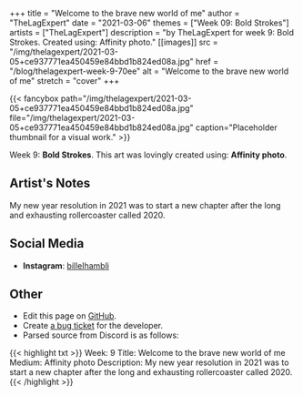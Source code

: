 +++
title =       "Welcome to the brave new world of me"
author =      "TheLagExpert"
date =        "2021-03-06"
themes =      ["Week 09: Bold Strokes"]
artists =     ["TheLagExpert"]
description = "by TheLagExpert for week 9: Bold Strokes. Created using: Affinity photo."
[[images]]
              src = "/img/thelagexpert/2021-03-05+ce937771ea450459e84bbd1b824ed08a.jpg"
              href = "/blog/thelagexpert-week-9-70ee"
              alt = "Welcome to the brave new world of me"
              stretch = "cover"
+++


{{< fancybox path="/img/thelagexpert/2021-03-05+ce937771ea450459e84bbd1b824ed08a.jpg" file="/img/thelagexpert/2021-03-05+ce937771ea450459e84bbd1b824ed08a.jpg" caption="Placeholder thumbnail for a visual work." >}}


Week 9: **Bold Strokes**. This art was lovingly created using: **Affinity photo**.

## Artist's Notes

My new year resolution in 2021 was to start a new chapter after the long and exhausting rollercoaster called 2020.

## Social Media

- **Instagram**: <a href='https://instagram.com/billelhambli' target='_blank'>billelhambli</a>


## Other

- Edit this page on [GitHub](https://github.com/teaminkling/web-refresh/edit/main/content/blog/thelagexpert-week-9-70ee.md).
- Create [a bug ticket](https://github.com/teaminkling/web-refresh/issues/new?assignees=&labels=bug&template=problem-report.md&title=) for the developer.
- Parsed source from Discord is as follows:

{{< highlight txt >}}
Week: 9
Title: Welcome to the brave new world of me
Medium: Affinity photo 
Description: My new year resolution in 2021 was to start a new chapter after the long and exhausting rollercoaster called 2020.
{{< /highlight >}}